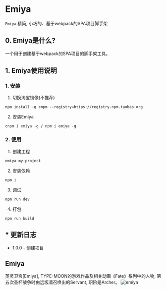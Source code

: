 # Emiya 
`Emiya` 精简, 小巧的、基于webpack的SPA项目脚手架

## 0. Emiya是什么?
一个用于创建基于webpack的SPA项目的脚手架工具。

## 1. Emiya使用说明
### 1. 安装
1. 切换淘宝镜像(不推荐)
```
npm install -g cnpm --registry=https://registry.npm.taobao.org
```
2. 安装Emiya
```
cnpm i emiya -g / npm i emiya -g
```

### 2. 使用
1. 创建工程
```
emiya my-project
```
2. 安装依赖
```
npm i
```
3. 调试
```
npm run dev
```
4. 打包
```
npm run build
```

## * 更新日志
 - 1.0.0 - 创建项目

## Emiya
英灵卫宫[Emiya], TYPE-MOON的游戏作品及相关动画《Fate》系列中的人物, 第五次圣杯战争时由远坂凛召唤出的Servant, 职阶是Archer。
![emiya](https://image.hduzplus.xyz/image/1507011989424.png)